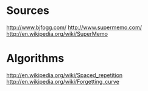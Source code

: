 Sources
=======

http://www.bjfogg.com/
http://www.supermemo.com/
http://en.wikipedia.org/wiki/SuperMemo

Algorithms
==========

http://en.wikipedia.org/wiki/Spaced_repetition
http://en.wikipedia.org/wiki/Forgetting_curve


